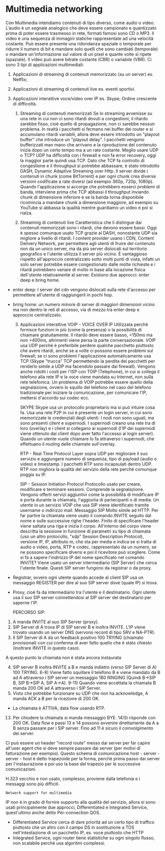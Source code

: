 # Multimedia networking

Con Multimedia intendiamo contenuti di tipo diverso, come audio o video.
L'audio è un segnale analogico che deve essere campionato e quantizzato prima di poter essere trasmesso in rete, formati famosi sono CD o MP3.
Il video è una sequenza di immagini statiche rappresentate ad una velocità costante. Può essere presente una ridondanza spaziale o temporale per ridurre il numero di bit e mandare solo quelli che sono cambiati (temporale) o mandare un'informazione sul valore di un pixel e quante volte si ripete (spaziale). Il video può avere bitrate costante (CBR) o variabile (VBR).
Ci sono 3 tipi di applicazioni multimediali:
1) Applicazioni di streaming di contenuti memorizzato (su un server) es. Netflix;
2) Applicazioni di streaming di contenuti live es. eventi sportivi.
3) Applicazioni interattive voce/video over IP es. Skype;
Ordine crescente di difficoltà.


	1) Streaming di contenuti memorizzati
Se lo streaming avvenisse su una rete in cui non ci sono ritardi dovuti a congestioni, il ritardo sarebbe fisso, cioè quello di propagazione, non ci sarebbe nessun problema. In realtà i pacchetti si fermano nei buffer dei router e si accumulano ritardi variabili, allora deve essere introdotto un "playout buffer" che introduce un "playout delay". I pacchetti vengono bufferizzati man mano che arrivano e la riproduzione del contenuto inizia dopo un certo tempo ma a un rate costante.
Meglio usare UDP o TCP?
UDP ha difficoltà con i firewall e non fa error recovery, oggi la maggior parte quindi usa TCP. Dato che TCP fa controllo di congestione e il throughput si potrebbe abbassare, è stato introdotto DASH, Dynamic Adaptive Streaming over Http. 
Il server divide i contenuti in chunk (come BitTorrent) e per ogni chunk crea diverse versioni codificate a rate diversi (ad esempio 360p, 720p, 1080p). Quando l'applicazione si accorge che potrebbero esserci problemi di banda, interviene prima che TCP abbassi il throughput inviando chunk di dimensione inferiore e se la banda torna disponibile ricomincia a mandare chunk a dimensione maggiore, ad esempio su YouTube si abbassa la qualità mentre guardiamo un video e poi si rialza.

	2) Streaming di contenuti live
Caratteristica che li distingue dai contenuti memorizzati sono i ritardi, che devono essere bassi. Oggi è spesso comunque usato TCP grazie al DASH, nonostante UDP sia migliore a livello di ritardi.
I content provider usano i CDN, Content Delivery Network, per permettere agli utenti di fruire del contenuto non da un unico server, ma da più server dislocati sul territorio geografico e l'utente utilizza il server più vicino. È vantaggioso rispetto all'approccio centralizzato sotto molti punti di vista, infatti un solo server potrebbe essere congestionato dalle molte richieste e i ritardi potrebbero variare di molto in base alla locazione fisica dell'utente relativamente al server. 
Esistono due approcci: enter deep e bring home.
- enter deep: I server del cdn vengono dislocati sulla rete d'accesso per permettere all'utente di raggiungerli in pochi hop. 
- bring home: un numero minore di server di maggiori dimensioni vicino ma non dentro le reti di accesso, via di mezzo tra enter deep e approccio centralizzato.

	3) Applicazioni interattive
	VOIP - VOICE OVER IP
Utilizzata perchè fornisce funzioni in più (come la presenza) o la possibilità di chiamare gratuitamente. Il ritardo deve essere basso, <150ms ma non >400ms, altrimenti viene persa la parte conversazionale.
VOIP usa UDP perchè è preferibile perdere qualche pacchetto piuttosto che avere ritardi, anche se a volte ci possono essere problemi sul firewall; se ci sono problemi l'applicazione automaticamente usa TCP (Skype "trucca" TCP permettendo la perdita dei pacchetti per renderlo simile a UDP ma facendolo passare dai firewall). Vengono anche ridotti i costi per l'ISP con TOIP (Telephone), in cui si collega il telefono alla rete IP e la voce viene mandata su Internet, non sulla rete telefonica.
Un problema di VOIP potrebbe essere quello della segnalazione, ovvero lo squillo del telefono nel caso del telefono tradizionale per iniziare la comunicazione, per comunicare l'IP, mettersi d'accordo sui codec ecc. 
 
		SKYPE
Skype usa un protocollo proprietario ma si può intuire cosa fa. Usa una rete P2P in cui è presente un login server, in cui sono memorizzate le credenziali degli utenti.
I nodi non sono uguali, ma sono presenti client e supernodi. I supernodi creano una rete tra di loro (overlay) e i client si collegano ai supernodi (l'IP dei supernodi viene ottenuto dai client dopo aver fatto l'accesso ai login server). 
Quando un utente vuole chiamare lo fa attraverso i supernodi, che effettuano il routing delle chiamate sull'overlay.

		RTP - Real Time Protocol
Layer sopra UDP per migliorare il suo servizio e aggiungere numero di sequenza, tipo di payload (audio o video) e timestamp. I pacchetti RTP sono incapsulati dentro UDP. RTP non migliora la qualità del servizio della rete perchè comunque poggia su IP.

		SIP - Session Initiation Protocol
Protocollo usato per creare, modificare e terminare sessioni. Comprende la segnalazione. Vengono offerti servizi aggiuntivi come la possibilità di modificare IP e porta durante la chiamata, l'aggiunta di partecipanti o di media.
Un utente in un servizio VOIP che usa SIP viene identificato tramite username o indirizzo mail.
	Messaggio SIP
Molto simile ad HTTP.
Per far partire la chiamata viene usato il comando INVITE seguito dal nome e sulle successive righe l'header. Finito di specificare l'header viene saltata una riga e inizia il corpo. All'interno del corpo viene descritta la sessione in funzione di parametri su tipo di chiamata (uso un altro protocollo, "sdp" Session Description Protocol), versione IP, IP, attributo m, che sta per media e indica se si tratta di audio o video, porta, RTP e codec, rappresentato da un numero, se ne possono specificare diversi e poi il ricevitore può scegliere.
Come si fa a sapere l'indirizzo IP del nome specificato nel comando INVITE?
Viene usato un server intermediario (SIP Server) che cerca l'utente finale. Questi  SIP server fungono da registrar o da proxy.
- Registrar, ovvero ogni utente quando accede al client SIP usa un messaggio REGISTER per dire al suo SIP server dove (quale IP) si trova. 
- Proxy, cioè fa da intermediario tra l'utente e il destinatario. Ogni utente usa il suo SIP server connettendosi al SIP server del destinatario per saperne l'IP.

	PERCORSO SIP:
1) A manda INVITE al suo SIP Server (proxy).
2) SIP Server di A trova IP di SIP server B e inoltra INVITE. L'IP viene trovato usando un server DNS (servono record di tipo SRV e NA-PTR).
3) Il SIP Server di A da un feedback positivo 100 TRYING (chiamato provisional) con cui conferma di aver fatto quello che è stato chiesto (inoltrare INVITE in questo caso).

A questo punto la chiamata non è stata ancora instaurata 

4) SIP server B inoltra INVITE a B e manda indietro (verso SIP Server di A) 100 TRYING.
6-8) Viene fatto squillare il telefono B e viene mandato da B ad A attraverso i SIP server un messaggio 180 RINGING (Quindi B->SIP B, SIP B->SIP A, SIP A->A).
9-11) Quando viene accettata la chiamata B manda 200 OK ad A attraverso i SIP Server.
12) Visto che potrebbe funzionare su UDP che non ha acknowledge, A manda ACK a B per la ricezione di 200 OK.
- La chiamata è ATTIVA, data flow usando RTP.
13) Per chiudere la chiamata si manda messaggio BYE. 14)Si risponde con 200 OK.
Data flow e passi 13 e 14 possono avvenire direttamente da A a B senza passare per i SIP server. Fino ad 11 è sicuro il coinvolgimento dei server.

Ci può essere un header "record route" messo dai server per far capire all'user agent che si deve sempre passare dai server (per motivi di fatturazione per esempio).
Questo schema di comunicazione host - server - server - host è detto trapezoide per la forma, perchè prima passo dai server per l'instaurazione e poi uso la base del trapezio per le successive comunicazioni.

H.323 vecchio e non usato, complesso, proviene dalla telefonia e i messaggi sono più difficili.

	Network support for multimedia
IP non è in grado di fornire supporto alla qualità del servizio, allora si sono usati principalmente due approcci, Differentiated e Integrated Service, quest'ultimo anche detto Per-connection QOS. 
- Differentiated Service cerca di dare priorità ad un certo tipo di traffico piuttosto che un altro con il campo DS in sostituzione a TOS nell'intestazione di un pacchetto IP, es. voce piuttosto che HTTP
- Integrated Service, ogni router tiene statistiche su ogni singolo flusso, non scalabile perchè usa algoritmi complessi.







